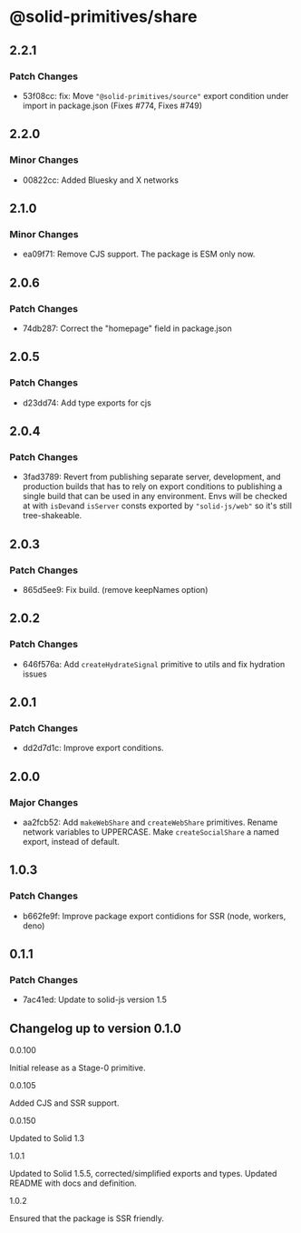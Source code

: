 # @solid-primitives/share

## 2.2.1

### Patch Changes

- 53f08cc: fix: Move `"@solid-primitives/source"` export condition under import in package.json
  (Fixes #774, Fixes #749)

## 2.2.0

### Minor Changes

- 00822cc: Added Bluesky and X networks

## 2.1.0

### Minor Changes

- ea09f71: Remove CJS support. The package is ESM only now.

## 2.0.6

### Patch Changes

- 74db287: Correct the "homepage" field in package.json

## 2.0.5

### Patch Changes

- d23dd74: Add type exports for cjs

## 2.0.4

### Patch Changes

- 3fad3789: Revert from publishing separate server, development, and production builds that has to rely on export conditions
  to publishing a single build that can be used in any environment.
  Envs will be checked at with `isDev`and `isServer` consts exported by `"solid-js/web"` so it's still tree-shakeable.

## 2.0.3

### Patch Changes

- 865d5ee9: Fix build. (remove keepNames option)

## 2.0.2

### Patch Changes

- 646f576a: Add `createHydrateSignal` primitive to utils and fix hydration issues

## 2.0.1

### Patch Changes

- dd2d7d1c: Improve export conditions.

## 2.0.0

### Major Changes

- aa2fcb52: Add `makeWebShare` and `createWebShare` primitives. Rename network variables to UPPERCASE. Make `createSocialShare` a named export, instead of default.

## 1.0.3

### Patch Changes

- b662fe9f: Improve package export contidions for SSR (node, workers, deno)

## 0.1.1

### Patch Changes

- 7ac41ed: Update to solid-js version 1.5

## Changelog up to version 0.1.0

0.0.100

Initial release as a Stage-0 primitive.

0.0.105

Added CJS and SSR support.

0.0.150

Updated to Solid 1.3

1.0.1

Updated to Solid 1.5.5, corrected/simplified exports and types. Updated README with docs and definition.

1.0.2

Ensured that the package is SSR friendly.
